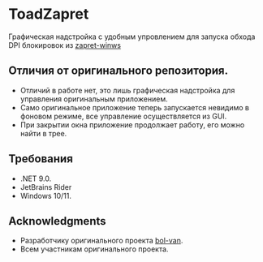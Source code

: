 # ToadZapret

Графическая надстройка с удобным упровлением для запуска обхода DPI блокировок из [zapret-winws](https://github.com/bol-van/zapret-win-bundle/tree/master/zapret-winws)

## Отличия от оригинального репозитория.

- Отличий в работе нет, это лишь графическая надстройка для управления оригинальным приложением.
- Само оригинальное приложение теперь запускается невидимо в фоновом режиме, все управление осуществляется из GUI.
- При закрытии окна приложение продолжает работу, его можно найти в трее.

## Требования

- .NET 9.0.
- JetBrains Rider
- Windows 10/11.

## Acknowledgments

- Разработчику оригинального проекта [bol-van](https://github.com/bol-van).
- Всем участникам оригинального проекта.
